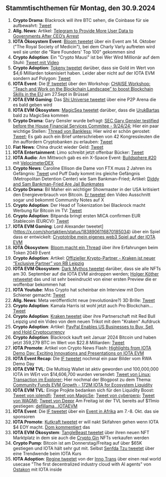 ## Stammtischthemen für Montag, den 30.9.2024

1. **Crypto Drama**: Blackrock will ihre BTC sehen, die Coinbase für sie aufbewahrt: [Tweet](https://x.com/SimplyBitcoinTV/status/1838243016437571669)
2. **Allg. News**: Artikel: [Telegram to Provide More User Data to Governments After CEO’s Arrest](https://www.coindesk.com/policy/2024/09/23/telegram-to-provide-more-user-data-to-government-after-ceos-arrest/?utm_campaign=coindesk_main&utm_content=editorial&utm_term=organic&utm_medium=social&utm_source=twitter)
3. **IOTA Ökosystem Event**: [Bloom tweetet](https://x.com/bloomwalletio/status/1838538034654097706) über ein Event am 14. Oktober ("The Royal Society of Medicin"), bei dem Charly Varly auftreten wird weil sie unter die "Rare Founders' Top 100" gekommen sind
4. **Crypto Adoption**: Ein "Crypto Mausi" ist bei Wer Wird Millionär auf dem Stuhl: [Tweet mit Video](https://x.com/MarkusTurm/status/1838537963011023142)
5. **Crypto Adoption**: [Tokeny tweetet](https://x.com/TokenySolutions/status/1838552712624984555) darüber, dass sie Gold im Wert von $4,6 Milliarden tokenisiert haben. Leider aber nicht auf der IOTA EVM sondern auf Polygon: [Tweet](https://x.com/neumis4/status/1838865550585340188)
6. **IOTA Event**: Die [IF tweetet](https://x.com/iota/status/1838564046993309768) über den Workshop: [CHAISE Workshop: “Teach and Work on the Blockchain Landscape” to boost Blockchain Skills in the EU](https://chaise-blockchainskills.eu/teach-and-work-on-the-blockchain-landscape/) am 27.Sept in Brüssel
7. **IOTA EVM Gaming**: Das [Shi Universe tweetet](https://x.com/Shiuniverse/status/1838837213045326313) über eine P2P Arena die es bald geben wird
8. **IOTA EVM Ökosystem**: [MagicSea tweetet](https://x.com/MagicSeaDEX/status/1838805631471591425) darüber, dass die [UrukBartas](https://x.com/UrukBartas) bald zu MagicSea kommen
9. **Crypto Drama**: Gary Gensler wurde befragt: [SEC Gary Gensler testified before the House Financial Services Commitee - 9/24/24](https://www.youtube.com/watch?v=prVRVeYissQ); Hier ein paar wichtige Stellen: [Thread von Bankless](https://x.com/BanklessHQ/status/1838602054115512769); Hier wird er schön gerostet: [Tweet](https://x.com/DegenerateNews/status/1838612318302712109); Es gab auch ein Brief unterschrieben von 42 Kongressleuten die ihn auffordern Cryptobanken zu erlauben: [Tweet](https://x.com/BTC_Archive/status/1838608082726748539)
10. **Fiat News**: China druckt wieder Geld: [Tweet](https://x.com/RadarHits/status/1838550101100282013)
11. **IOTA Entertainment**: Limo schreibt jetzt offenbar Bücker: [Tweet](https://x.com/42_paradox/status/1838653759884263558)
12. **IOTA Audio**: Am Mittwoch gab es ein X-Space Event: [Buildsphere #20](https://x.com/i/spaces/1BdGYEXmOAQGX/peek) mit [VelocimeterDEX](https://x.com/VelocimeterDEX)
13. **Crypto News**: Caroline Ellison die Dame von FTX muss 2 Jahren ins Gefängnis: [Tweet](https://x.com/wallstreetbets/status/1838676401093833080) und Puff Dady kommt ins gleiche Gefängnis (Metropolitan Detention Center) wie Sam Bankman-Fried; Artikel: [Diddy and Sam Bankman-Fried Are Jail Bunkmates](https://www.curbed.com/article/p-diddy-sam-bankman-fried-sbf-roomates-new-york-federal-jail-metropolitan-detention-center.html?utm_medium=s1&utm_source=tw&utm_campaign=nym)
14. **Crypto Drama**: Bil Maher ein wichtiger Showmaster in der USA kritisiert den Energieverbrauch von Bitcoin. [Er tweetet](https://x.com/billmaher/status/1838646493118632340) den Video Ausschnitt sogar und bekommt Community Notes auf X
15. **Crypto Adoption**: Der Head of Tokenization bei Blackrock macht Werbung für Bitcoin im TV: [Tweet](https://x.com/BitcoinMagazine/status/1838865008555602079)
16. **Crypto Adoption**: Bitpanda bringt ersten MICA confirmen EUR Stablecoin (EURCV): [Tweet](https://x.com/Bitpanda/status/1838903653836390862)
17. **IOTA EVM Gaming**: Lord Alexander tweetet](https://x.com/shortaktien/status/1838906116870185034) über ein Spiel dass er entwickelt: [Cryptotribe mein eigenes web3 Spiel auf der IOTA EVM](https://shortaktien.de/notes/cryptotribe-web3-iota-evm)
18. **IOTA Ökosystem**: [Bloom macht ein Thread](https://x.com/bloomwalletio/status/1838939030177857775) über ihre Erfahrungen beim Token 2049 Event
19. **Crypto Adoption**: Artikel: [Offizieller Krypto-Partner - Kraken ist neuer “Exclusive Partner” von RB Leipzig](https://www.btc-echo.de/schlagzeilen/kraken-ist-neuer-exclusive-partner-von-rb-leipzig-192394/)
20. **IOTA EVM Ökosystem**: [Dark Mythos tweetet](https://x.com/DarkMythosIOTA/status/1839205351457013812) darüber, dass sie alle NFTs am 30. September auf die IOTA EVM airdroppen werden; [Holger Köther retweetet](https://x.com/HolgerKoether/status/1839442505554960558) das und ist sehr beeindruckt von einer ersten Preview die er woffenbar bekommen hat
21. **IOTA Youtube**: Miss Crypto hat scheinbar ein Interview mit Dom Schiener gemacht: [Tweet](https://x.com/MissCryptoGER/status/1838982624595063136)
22. **Allg. News**: Meta veröffentlicht neue (revolutionäre?) 3D Brille: [Tweet](https://x.com/RihardJarc/status/1839014234266755473)
23. **Crypto Adoption**: Kamala Harris ist wohl jetzt auch Pro Blockchain... [Tweet](https://x.com/coinbureau/status/1839118945082814968)
24. **Crypto Adoption**: [Kraken tweetet](https://x.com/krakenfx/status/1838881162472657065) über ihre Partnerschaft mit Red Bull Leipzig und ein Video von dem neuen Trikot mit dem "Kraken" Aufdruck
25. **Crypto Adoption**: Artikel: [PayPal Enables US Businesses to Buy, Sell, and Hold Cryptocurrency](https://watcher.guru/news/paypal-enables-us-businesses-to-buy-sell-and-hold-cryptocurrency)
26. **Crypto Adoption**: Blackrock kauft seit Januar 2024 Bitcoin und haben jetzt 359,279 BTC im Wert von $22.8 Milliarden: [Tweet](https://x.com/BitcoinMagazine/status/1838948831280410789)
27. **IOTA Promote**: Artikel von Crypto News Flash: [Highlights from IOTA Demo Day: Exciting Innovations and Presentations on IOTA EVM](https://www.crypto-news-flash.com/highlights-from-iota-demo-day-exciting-innovations-and-presentations-on-iota-evm/)
28. **IOTA Event Recap**: Die [IF tweetet](https://x.com/iota/status/1839258677074612606) nochmal ein paar Bilder vom RWA Demo Day
29. **IOTA EVM TVL**: Die Multisig Wallet ist aktiv geworden und 100,000,000 IOTA im WErt von $14,606,700 wurden versendet: [Tweet von Linux](https://x.com/LinusNaumann/status/1839276145230872896); [Transaction im Explorer](https://explorer.evm.iota.org/tx/0x446495eaf407ba9c607187d198639159ae05751fcdd87dfbb63a6580ebd6691f?tab=index); Hier nochmal der Blogpost zu dem Thema: [Community Funds EVM Growth - 172M IOTA for Ecosystem Liquidity](https://blog.iota.org/community-funds-evm-growth/)
30. **IOTA EVM TVL**: Einige Projkte bedanken sich für den Liquidity Boost: [Tweet von iolendfi](https://x.com/iolendfi/status/1839371255750983883); [Tweet von MagicSe](https://x.com/MagicSeaDEX/status/1839417310031016033); [Tweet von cyberperp](https://x.com/cyberperp/status/1839300636762058981); [Tweet von WAGMI](https://x.com/PopsicleFinance/status/1839631354457149897); [Tweet von Deepr]()   Am Freitag ist der TVL bereits auf $11mio gestiegen: [defillama...IOTAEVM](https://defillama.com/chain/IOTA%20EVM)
31. **IOTA Event**: Die [IF tweetet](https://x.com/iota/status/1839288824536445320) über ein [Event in Afrika](https://x.com/iota/status/1839288824536445320) am 7.-8. Okt. das sie sponsoren
32. **IOTA Promote**: [Kutkraft tweetet](https://x.com/kutkraft/status/1839285184178598006) er will nakt Skifahren gehen wenn IOTA $4 EOY macht. [Dom kommentiert](https://x.com/DomSchiener/status/1839287968630259884) das
33. **IOTA EVM Ökosystem**: [TangleBeast tweetet](https://x.com/tanglebeasts/status/1839274498140381429) über ihren neuen NFT Marktplatz in dem sie auch die [Crypto Gin](https://x.com/Crypto_Gin21) NFTs verkaufen werden
34. **Crypto Pump**: Bitcoin ist am Donnerstag/Freitag auf über $65K gestiegen und IOTA hält sehr gut mit. Selbst [Senfda Tzu tweetet](https://x.com/SenfdaTzu/status/1839349240444928310) über eine Trendwende beim IOTA Kurs
35. **IOTA Adoption**: [Regine tweetet](https://x.com/Energine/status/1839568779199574332) von der [Inno Trans](https://x.com/InnoTrans) über einen real world usecase "The first decentralized industry cloud with AI agents" von [Ostakon](https://ostakon.de/) mit IOTA inside
